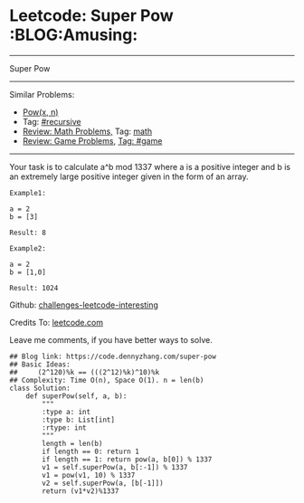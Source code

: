 # Leetcode: Super Pow     :BLOG:Amusing:


---

Super Pow  

---

Similar Problems:  
-   [Pow(x, n)](https://code.dennyzhang.com/powx-n)
-   Tag: [#recursive](https://code.dennyzhang.com/tag/recursive)
-   [Review: Math Problems,](https://code.dennyzhang.com/review-math) Tag: [math](https://code.dennyzhang.com/tag/math)
-   [Review: Game Problems](https://code.dennyzhang.com/review-game), [Tag: #game](https://code.dennyzhang.com/tag/game)

---

Your task is to calculate a^b mod 1337 where a is a positive integer and b is an extremely large positive integer given in the form of an array.  

    Example1:
    
    a = 2
    b = [3]
    
    Result: 8

    Example2:
    
    a = 2
    b = [1,0]
    
    Result: 1024

Github: [challenges-leetcode-interesting](https://github.com/DennyZhang/challenges-leetcode-interesting/tree/master/super-pow)  

Credits To: [leetcode.com](https://leetcode.com/problems/super-pow/description/)  

Leave me comments, if you have better ways to solve.  

    ## Blog link: https://code.dennyzhang.com/super-pow
    ## Basic Ideas:
    ##     (2^120)%k == (((2^12)%k)^10)%k
    ## Complexity: Time O(n), Space O(1). n = len(b)
    class Solution:
        def superPow(self, a, b):
            """
            :type a: int
            :type b: List[int]
            :rtype: int
            """
            length = len(b)
            if length == 0: return 1
            if length == 1: return pow(a, b[0]) % 1337
            v1 = self.superPow(a, b[:-1]) % 1337
            v1 = pow(v1, 10) % 1337
            v2 = self.superPow(a, [b[-1]])
            return (v1*v2)%1337